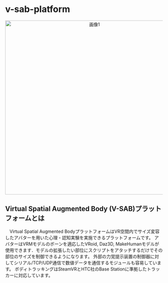 # v-sab-platform
<p align="center">
  <img width="555" alt="画像1" src="https://github.com/3084LAB/v-sab-platform/assets/55909458/5a0c6025-4bea-4f1b-86b3-7170da063cf4">
</p>

## Virtual Spatial Augmented Body (V-SAB)プラットフォームとは
　Virtual Spatial Augmented BodyプラットフォームはVR空間内でサイズ変容したアバターを用いた心理・認知実験を実施できるプラットフォームです。
アバターはVRMモデルのボーンを適応したVRoid, Daz3D, MakeHumanモデルが使用できます．モデルの拡張したい部位にスクリプトをアタッチするだけでその部位のサイズを制御できるようになります。
外部の力覚提示装置の制御器に対してシリアル/TCP/UDP通信で数値データを通信するモジュールも容易しています。
ボディトラッキングはSteamVRとHTC社のBase Stationに準拠したトラッカーに対応しています。
